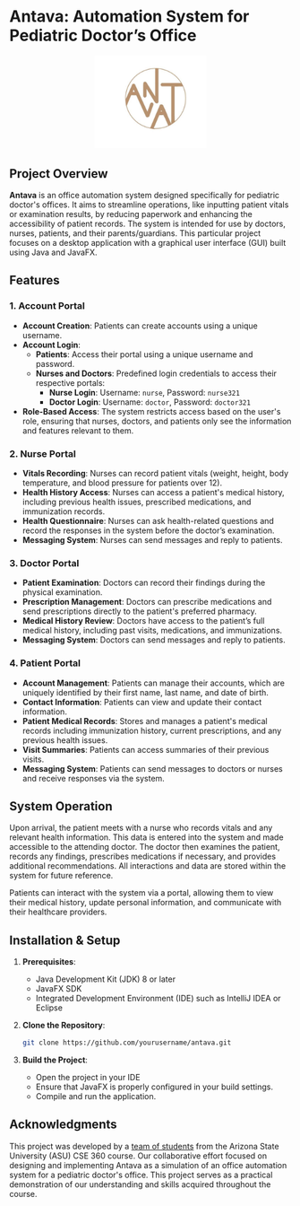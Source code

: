 # Antava: Automation System for Pediatric Doctor’s Office

<p align="center">
  <img src="src/antava/antava.jpg" alt="Antava Logo" width="200"/> 
</p>

## Project Overview
**Antava** is an office automation system designed specifically for pediatric doctor's offices. It aims to streamline operations, like inputting patient vitals or examination results, by reducing paperwork and enhancing the accessibility of patient records. The system is intended for use by doctors, nurses, patients, and their parents/guardians. This particular project focuses on a desktop application with a graphical user interface (GUI) built using Java and JavaFX.

## Features
### 1. Account Portal
- **Account Creation**: Patients can create accounts using a unique username.
- **Account Login**: 
  - **Patients**: Access their portal using a unique username and password.
  - **Nurses and Doctors**: Predefined login credentials to access their respective portals:
    - **Nurse Login**: Username: `nurse`, Password: `nurse321`
    - **Doctor Login**: Username: `doctor`, Password: `doctor321`
- **Role-Based Access**: The system restricts access based on the user's role, ensuring that nurses, doctors, and patients only see the information and features relevant to them.

### 2. Nurse Portal
- **Vitals Recording**: Nurses can record patient vitals (weight, height, body temperature, and blood pressure for patients over 12).
- **Health History Access**: Nurses can access a patient's medical history, including previous health issues, prescribed medications, and immunization records.
- **Health Questionnaire**: Nurses can ask health-related questions and record the responses in the system before the doctor’s examination.
- **Messaging System**: Nurses can send messages and reply to patients.

### 3. Doctor Portal
- **Patient Examination**: Doctors can record their findings during the physical examination.
- **Prescription Management**: Doctors can prescribe medications and send prescriptions directly to the patient's preferred pharmacy.
- **Medical History Review**: Doctors have access to the patient’s full medical history, including past visits, medications, and immunizations.
- **Messaging System**: Doctors can send messages and reply to patients.

### 4. Patient Portal
- **Account Management**: Patients can manage their accounts, which are uniquely identified by their first name, last name, and date of birth.
- **Contact Information**: Patients can view and update their contact information.
- **Patient Medical Records**: Stores and manages a patient's medical records including immunization history, current prescriptions, and any previous health issues.
- **Visit Summaries**: Patients can access summaries of their previous visits.
- **Messaging System**: Patients can send messages to doctors or nurses and receive responses via the system.


## System Operation

Upon arrival, the patient meets with a nurse who records vitals and any relevant health information. This data is entered into the system and made accessible to the attending doctor. The doctor then examines the patient, records any findings, prescribes medications if necessary, and provides additional recommendations. All interactions and data are stored within the system for future reference.

Patients can interact with the system via a portal, allowing them to view their medical history, update personal information, and communicate with their healthcare providers.

## Installation & Setup

1. **Prerequisites**:
   - Java Development Kit (JDK) 8 or later
   - JavaFX SDK
   - Integrated Development Environment (IDE) such as IntelliJ IDEA or Eclipse

2. **Clone the Repository**:
   ```bash
   git clone https://github.com/yourusername/antava.git
   ```
   
3. **Build the Project**:
   - Open the project in your IDE
   - Ensure that JavaFX is properly configured in your build settings.
   - Compile and run the application.

## Acknowledgments
This project was developed by a [team of students](https://github.com/cse360antava/Group-Project) from the Arizona State University (ASU) CSE 360 course. Our collaborative effort focused on designing and implementing Antava as a simulation of an office automation system for a pediatric doctor's office. This project serves as a practical demonstration of our understanding and skills acquired throughout the course.


